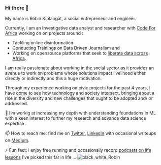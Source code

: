 ### Hi there 👋

My name is Robin Kiplangat, a social entrepreneur and engineer.  


<!--
**4bic/4bic** is a ✨ _special_ ✨ repository because its `README.md` (this file) appears on your GitHub profile. -->
Currently, I am an Investigative data analyst and researcher with [Code For Africa](https://github.com/CodeForAfrica) working on 
on projects around :
- Tackling online disinformation
- Conducting Trainings on Data Driven Journalism and 
- Working on opensource platforms that seek to [liberate data across Africa](https://data.connectedafrica.net/).

I am really passionate about working in the social sector  as it provides an avenue to work on problems whose solutions 
impact livelihood either directly or indirectly and this a huge motivation. 

Through my experience working on civic projects for the past 4 years,  I have come to see how technology and society intersect, 
bringing about a rise in the diversity and new challenges that ought to be adopted and/ or addressed. 

🤔 I’m workig at increasing my depth with understanding foundations in ML with a keen interest to further my research 
and advance data science expertise . 


 📫 How to reach me: find me on [Twitter](https://twitter.com/RobinKiplangat), [LinkedIn](https://www.linkedin.com/in/robinkiplangat/) with occasional 
writeups on [Medium](https://medium.com/@RobinKiplangat).

⚡ Fun fact: I enjoy free running and occasionally record [podcasts on life lessons](https://wasnttaught.online/) I've picked this far in life ...
![black_white_Robin](https://user-images.githubusercontent.com/5486449/110309607-9e633300-8012-11eb-9cbb-75d5a4370662.jpg)

